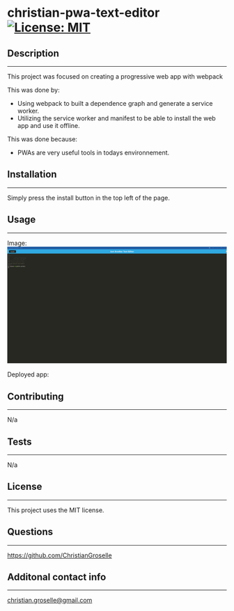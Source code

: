 # christian-pwa-text-editor [![License: MIT](https://img.shields.io/badge/License-MIT-yellow.svg)](https://opensource.org/licenses/MIT)

## Description

---

This project was focused on creating a progressive web app with webpack

This was done by:

- Using webpack to built a dependence graph and generate a service worker.
- Utilizing the service worker and manifest to be able to install the web app and use it offline.

This was done because:

- PWAs are very useful tools in todays environnement.

## Installation

---

Simply press the install button in the top left of the page.

## Usage

---

Image: ![Exapmle image](./src/assets/JATE.png)

Deployed app:

## Contributing

---

N/a

## Tests

---

N/a

## License

---

This project uses the MIT license.

## Questions

---

https://github.com/ChristianGroselle

## Additonal contact info

---

christian.groselle@gmail.com
